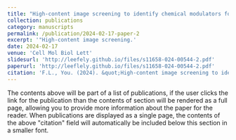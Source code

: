 ```yaml
---
title: "High-content image screening to identify chemical modulators for peroxisome and ferroptosis"
collection: publications
category: manuscripts
permalink: /publication/2024-02-17-paper-2
excerpt: '"High-content image screening.'
date: 2024-02-17
venue: 'Cell Mol Biol Lett'
slidesurl: 'http://leefely.github.io/files/s11658-024-00544-2.pdf'
paperurl: 'http://leeflely.github.io/files/s11658-024-00544-2.pdf'
citation: 'F.L., You. (2024). &quot;High-content image screening to identify chemical modulators for peroxisome and ferroptosis; <i>Cell Mol Biol Lett</i>. 1(2).'
---
```


The contents above will be part of a list of publications, if the user clicks the link for the publication than the contents of section will be rendered as a full page, allowing you to provide more information about the paper for the reader. When publications are displayed as a single page, the contents of the above "citation" field will automatically be included below this section in a smaller font.